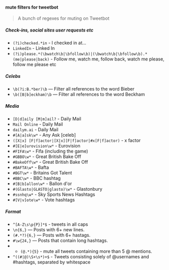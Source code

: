 #### mute filters for tweetbot

> A bunch of regexes for muting on Tweetbot

##### Check-ins, social sites user requests etc

+ `(?i)checked.*in` - I checked in at...
+ `LinkedIn` - Linked In
+ `(?i)please.*(\bwatch\b|\bfollow\b)|(\bwatch\b|\bfollow\b).*(me|please|back)` - Follow me, watch me, follow back, watch me please, follow me please etc

##### Celebs 

+ `\b(?i:B.*ber)\b` — Filter all references to the word Bieber
+ `\b([B|b]eckham)\b` — Filter all references to the word Beckham

##### Media
+ `[D|d]aily [M|m]ail?` - Daily Mail
+ `Mail Online` - Daily Mail
+ `dailym.ai` - Daily Mail
+ `#[A|a]sk\w*` - Any Ask [celeb] 
+ `([X|x] [F|f]actor|[X|x][F|f]actor|#x[F|f]actor)` - x factor
+ `#[E|e]urovision\w*` - Eurovision
+ `#FIFA\w*` - Fifa (including the game)
+ `#GBBO\w*` - Great British Bake Off
+ `#BakeOff\w*` - Great British Bake Off
+ `#BAFTA\w*` - Bafta
+ `#BGT\w*` - Britains Got Talent
+ `#BBC\w*` - BBC hashtag
+ `#[B|b]allon\w*` - Ballon d'or
+ `#(Glasto|GLASTO|glasto)\w*` - Glastonbury
+ `#ssnhq\w*` - Sky Sports News Hashtags
+ `#[V|v]ote\w*` - Vote hashtags

##### Format

+ `^[A-Z\s\p{P}]*$` - tweets in all caps
+ `\n{6,}` — Posts with 6+ new lines.
+ `(#.*?){6,}` — Posts with 6+ hastags.
+ `#\w{24,}` — Posts that contain long hashtags.
+ + `(@.*){5}` - mute all tweets containing more than 5 @ mentions.
+ `^((#|@)\S+\s*)+$` - Tweets consisting solely of @usernames and #hashtags, separated by whitespace
